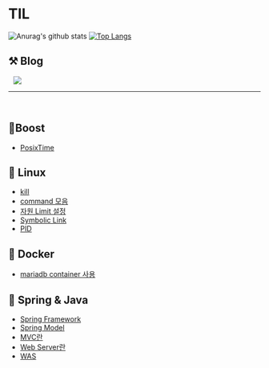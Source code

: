# TIL
![Anurag's github stats](https://github-readme-stats.vercel.app/api?username=bell-2&show_icons=true&theme=radical) 
[![Top Langs](https://github-readme-stats.vercel.app/api/top-langs/?username=bell-2&layout=compact&theme=dracula)](https://github.com/bell-2/)


## ⚒️ Blog 
<a href="https://mutpp.tistory.com/">
    <img 
        src="http://img.shields.io/badge/-Tech%20Blog-655ced?style=flat&logo=github&link=https://mutpp.tistory.com/"
        style="height : auto; margin-left : 10px; margin-right : 10px;"/>
</a>

<br>

---
<br>

## 🌱Boost 
  - [PosixTime](Boost/Boost/PosixTime.md)

## 🌱 Linux
  - [kill](Linux/kill.md)
  - [command 모음](Linux/command_모음집.md)
  - [자원 Limit 설정](Linux/limit설정.md)
  - [Symbolic Link](Linux/link.md)
  - [PID](Linux/Pid.md)

## 🌱 Docker
  - [mariadb container 사용](Docker/mariadb.md)

## 🌱 Spring & Java
  - [Spring Framework](Spring/SpringFramework.md)
  - [Spring Model](Spring/Spring%20Model.md)
  - [MVC란](Spring/MVC.md)
  - [Web Server란](Spring/WebServer.md)
  - [WAS](Spring/WAS.md)